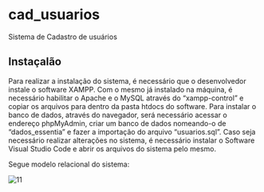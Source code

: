 # cad_usuarios
Sistema de Cadastro de usuários

<h2>Instaçalão</h2>
Para realizar 
a instalação do sistema, é necessário que o desenvolvedor instale o software XAMPP. Com o mesmo já instalado na máquina, é necessário habilitar o Apache e o MySQL através do “xampp-control” e copiar os arquivos para dentro da pasta htdocs do software. Para instalar o banco de dados, através do navegador, será necessário acessar o endereço phpMyAdmin, criar um banco de dados nomeando-o de “dados_essentia” e fazer a importação do arquivo “usuarios.sql”.
Caso seja necessário realizar alterações no sistema, é necessário instalar o Software Visual Studio Code e abrir os arquivos do sistema pelo mesmo.

Segue modelo relacional do sistema:

![11](https://user-images.githubusercontent.com/43298622/147722496-93d631cf-2194-484d-aa72-78d6dd3b8b4a.png)
